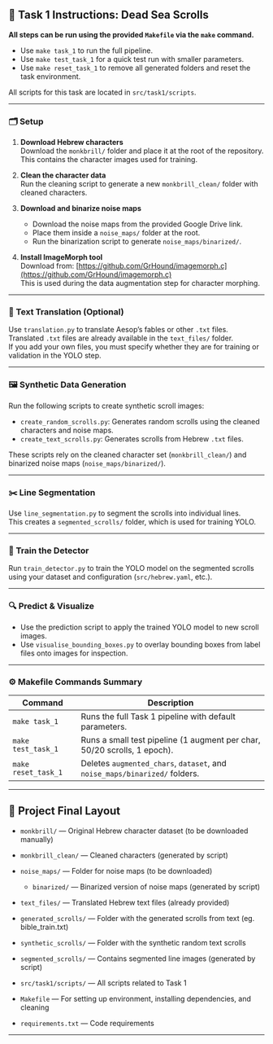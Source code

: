 ## 📌 Task 1 Instructions: Dead Sea Scrolls

**All steps can be run using the provided `Makefile` via the `make` command.**  
- Use `make task_1` to run the full pipeline.  
- Use `make test_task_1` for a quick test run with smaller parameters.  
- Use `make reset_task_1` to remove all generated folders and reset the task environment.

All scripts for this task are located in `src/task1/scripts`.

---

### 🗂️ Setup

1. **Download Hebrew characters**  
   Download the `monkbrill/` folder and place it at the root of the repository. This contains the character images used for training.

2. **Clean the character data**  
   Run the cleaning script to generate a new `monkbrill_clean/` folder with cleaned characters.

3. **Download and binarize noise maps**  
   - Download the noise maps from the provided Google Drive link.  
   - Place them inside a `noise_maps/` folder at the root.  
   - Run the binarization script to generate `noise_maps/binarized/`.

4. **Install ImageMorph tool**  
   Download from: [https://github.com/GrHound/imagemorph.c](https://github.com/GrHound/imagemorph.c)  
   This is used during the data augmentation step for character morphing.

---

### 📝 Text Translation (Optional)

Use `translation.py` to translate Aesop’s fables or other `.txt` files.  
Translated `.txt` files are already available in the `text_files/` folder.  
If you add your own files, you must specify whether they are for training or validation in the YOLO step.

---

### 🖼️ Synthetic Data Generation

Run the following scripts to create synthetic scroll images:
- `create_random_scrolls.py`: Generates random scrolls using the cleaned characters and noise maps.
- `create_text_scrolls.py`: Generates scrolls from Hebrew `.txt` files.

These scripts rely on the cleaned character set (`monkbrill_clean/`) and binarized noise maps (`noise_maps/binarized/`).

---

### ✂️ Line Segmentation

Use `line_segmentation.py` to segment the scrolls into individual lines.  
This creates a `segmented_scrolls/` folder, which is used for training YOLO.

---

### 🧠 Train the Detector

Run `train_detector.py` to train the YOLO model on the segmented scrolls using your dataset and configuration (`src/hebrew.yaml`, etc.).

---

### 🔍 Predict & Visualize

- Use the prediction script to apply the trained YOLO model to new scroll images.
- Use `visualise_bounding_boxes.py` to overlay bounding boxes from label files onto images for inspection.

---

### ⚙️ Makefile Commands Summary

| Command             | Description                                                                 |
|---------------------|-----------------------------------------------------------------------------|
| `make task_1`       | Runs the full Task 1 pipeline with default parameters.                      |
| `make test_task_1`  | Runs a small test pipeline (1 augment per char, 50/20 scrolls, 1 epoch).    |
| `make reset_task_1` | Deletes `augmented_chars`, `dataset`, and `noise_maps/binarized/` folders. |


---

## 📁 Project Final Layout

- `monkbrill/` — Original Hebrew character dataset (to be downloaded manually)
- `monkbrill_clean/` — Cleaned characters (generated by script)
- `noise_maps/` — Folder for noise maps (to be downloaded)
  - `binarized/` — Binarized version of noise maps (generated by script)
- `text_files/` — Translated Hebrew text files (already provided)

- `generated_scrolls/` — Folder with the generated scrolls from text (eg. bible_train.txt)
- `synthetic_scrolls/` — Folder with the synthetic random text scrolls
- `segmented_scrolls/` — Contains segmented line images (generated by script)

- `src/task1/scripts/` — All scripts related to Task 1
- `Makefile` — For setting up environment, installing dependencies, and cleaning
- `requirements.txt` — Code requirements

---


